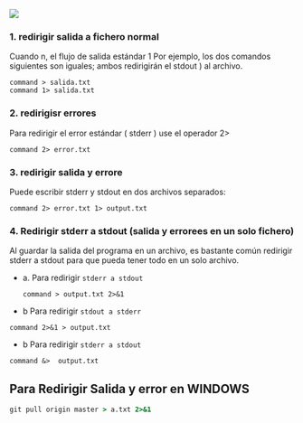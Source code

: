 

![](https://i.imgur.com/OWbQzhd.png) 


### 1. redirigir salida a fichero normal
Cuando n, el flujo de salida estándar 1 Por ejemplo, los dos comandos siguientes son iguales; ambos redirigirán el stdout ) al archivo.


```shell
command > salida.txt
command 1> salida.txt
```

### 2. redirigisr errores
Para redirigir el error estándar ( stderr ) use el operador 2>

```shell
command 2> error.txt
```

### 3. redirigir salida  y errore
Puede escribir stderr y stdout en dos archivos separados:
```shell
command 2> error.txt 1> output.txt
```


### 4. Redirigir stderr a stdout (salida y errorees en un solo fichero)
Al guardar la salida del programa en un archivo, es bastante común redirigir stderr a stdout para que pueda tener todo en un solo archivo.

* a. Para redirigir `stderr a stdout` 
    ```shell
    command > output.txt 2>&1
    ```

* b Para redirigir `stdout a stderr`
```shell
command 2>&1 > output.txt
```

* b Para redirigir `stderr a stdout`
```shell
command &>  output.txt
```

## Para Redirigir Salida y error en WINDOWS
```cmd
git pull origin master > a.txt 2>&1
```
